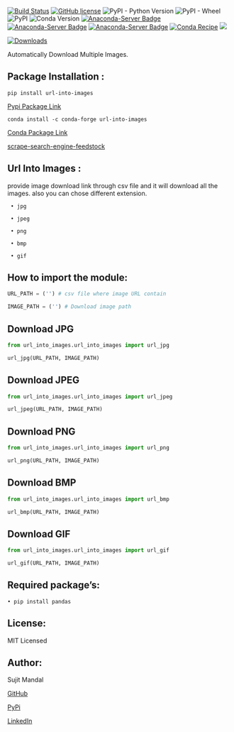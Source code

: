 [![Build Status](https://travis-ci.org/sujitmandal/url-into-images.svg?branch=master)](https://travis-ci.org/sujitmandal/url-into-images) [![GitHub license](https://img.shields.io/github/license/sujitmandal/url-into-images)](https://github.com/sujitmandal/url-into-images/blob/master/LICENSE) ![PyPI - Python Version](https://img.shields.io/pypi/pyversions/url-into-images) ![PyPI - Wheel](https://img.shields.io/pypi/wheel/url-into-images) ![PyPI](https://img.shields.io/pypi/v/url-into-images) ![Conda Version](https://img.shields.io/conda/vn/conda-forge/url-into-images.svg) [![Anaconda-Server Badge](https://anaconda.org/conda-forge/url-into-images/badges/version.svg)](https://anaconda.org/conda-forge/url-into-images) [![Anaconda-Server Badge](https://anaconda.org/conda-forge/url-into-images/badges/installer/conda.svg)](https://conda.anaconda.org/conda-forge) [![Anaconda-Server Badge](https://anaconda.org/conda-forge/url-into-images/badges/platforms.svg)](https://anaconda.org/conda-forge/url-into-images) [![Conda Recipe](https://img.shields.io/badge/recipe-url--into--images-green.svg)](https://anaconda.org/conda-forge/url-into-images) ![](https://dev.azure.com/conda-forge/feedstock-builds/_apis/build/status/url-into-images-feedstock?branchName=main)

[![Downloads](https://pepy.tech/badge/url-into-images)](https://pepy.tech/project/url-into-images)

Automatically  Download Multiple Images.

## Package Installation : 
```
pip install url-into-images
```
[Pypi Package Link](https://pypi.org/project/url-into-images/)

```
conda install -c conda-forge url-into-images
```
[Conda Package Link](https://anaconda.org/conda-forge/url-into-images)


[scrape-search-engine-feedstock](https://github.com/conda-forge/url-into-images-feedstock)



## Url Into Images :
provide image download link through csv file and it will download all the images. also you can chose different extension.
```
 • jpg

 • jpeg

 • png

 • bmp

 • gif
```
## How to import the module:
```python
URL_PATH = ('') # csv file where image URL contain

IMAGE_PATH = ('') # Download image path
```
## Download JPG
```python
from url_into_images.url_into_images import url_jpg

url_jpg(URL_PATH, IMAGE_PATH)
```
## Download JPEG
```python
from url_into_images.url_into_images import url_jpeg

url_jpeg(URL_PATH, IMAGE_PATH)
```
## Download PNG
```python
from url_into_images.url_into_images import url_png

url_png(URL_PATH, IMAGE_PATH)
```
## Download BMP
```python
from url_into_images.url_into_images import url_bmp

url_bmp(URL_PATH, IMAGE_PATH)
```
## Download GIF
```python
from url_into_images.url_into_images import url_gif

url_gif(URL_PATH, IMAGE_PATH)
```

## Required package’s:
```
• pip install pandas
```
## License:
MIT Licensed

## Author:
Sujit Mandal

[GitHub](https://github.com/sujitmandal)

[PyPi](https://pypi.org/user/sujitmandal/)

[LinkedIn](https://www.linkedin.com/in/sujit-mandal-91215013a/)
